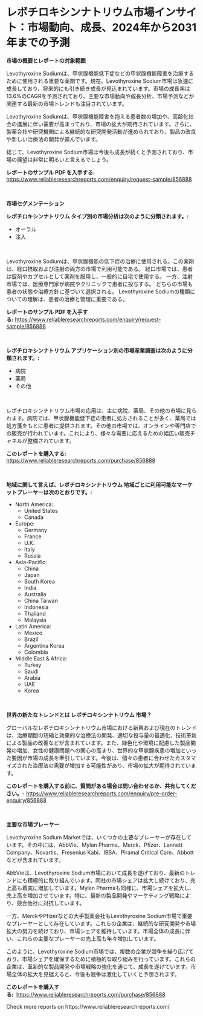<p><h1>レボチロキシンナトリウム市場インサイト：市場動向、成長、2024年から2031年までの予測</h1></p><p><strong>市場の概要とレポートの対象範囲</strong></p>
<p><p>Levothyroxine Sodiumは、甲状腺機能低下症などの甲状腺機能障害を治療するために使用される重要な薬剤です。現在、Levothyroxine Sodium市場は急速に成長しており、将来的にも引き続き成長が見込まれています。市場の成長率は13.6%のCAGRを予測されており、主要な市場動向や成長分析、市場予測などが関連する最新の市場トレンドも注目されています。</p><p>Levothyroxine Sodiumは、甲状腺機能障害を抱える患者数の増加や、高齢化社会の進展に伴い需要が高まっており、市場の拡大が期待されています。さらに、製薬会社や研究機関による継続的な研究開発活動が進められており、製品の改良や新しい治療法の開発が進んでいます。</p><p>総じて、Levothyroxine Sodium市場は今後も成長が続くと予測されており、市場の展望は非常に明るいと言えるでしょう。</p></p>
<p><strong>レポートのサンプル PDF を入手する:</strong> <a href="https://www.reliableresearchreports.com/enquiry/request-sample/856888">https://www.reliableresearchreports.com/enquiry/request-sample/856888</a></p>
<p>&nbsp;</p>
<p><strong>市場セグメンテーション</strong></p>
<p><strong>レボチロキシンナトリウム タイプ別の市場分析は次のように分類されます。:</strong></p>
<p><ul><li>オーラル</li><li>注入</li></ul></p>
<p>&nbsp;</p>
<p><p>Levothyroxine Sodiumは、甲状腺機能の低下症の治療に使用される。この薬剤は、経口摂取および注射の両方の市場で利用可能である。 経口市場では、患者は錠剤やカプセルとして薬剤を服用し、一般的に自宅で使用する。 一方、注射市場では、医療専門家が病院やクリニックで患者に投与する。 どちらの市場も患者の状態や治療方針に基づいて選択される。 Levothyroxine Sodiumの種類についての理解は、患者の治療と管理に重要である。</p></p>
<p><strong>レポートのサンプル PDF を入手する:</strong>&nbsp;<a href="https://www.reliableresearchreports.com/enquiry/request-sample/856888">https://www.reliableresearchreports.com/enquiry/request-sample/856888</a></p>
<p>&nbsp;</p>
<p><strong> レボチロキシンナトリウム アプリケーション別の市場産業調査は次のように分類されます。:</strong></p>
<p><ul><li>病院</li><li>薬局</li><li>その他</li></ul></p>
<p>&nbsp;</p>
<p><p>レボチロキシンナトリウム市場の応用は、主に病院、薬局、その他の市場に見られます。病院では、甲状腺機能低下症の患者に処方されることが多く、薬局では処方箋をもとに患者に提供されます。その他の市場では、オンラインや専門店での販売が行われています。これにより、様々な需要に応えるための幅広い販売チャネルが整備されています。</p></p>
<p><strong>このレポートを購入する:</strong>&nbsp; <a href="https://www.reliableresearchreports.com/purchase/856888">https://www.reliableresearchreports.com/purchase/856888</a></p>
<p>&nbsp;</p>
<p><strong>地域に関して言えば、レボチロキシンナトリウム 地域ごとに利用可能なマーケットプレーヤーは次のとおりです。:</strong></p>
<p><ul>
    <li>
        North America:
        <ul>
            <li>United States</li>
            <li>Canada</li>
        </ul>
    </li>
    <li>
        Europe:
        <ul>
            <li>Germany</li>
            <li>France</li>
            <li>U.K.</li>
            <li>Italy</li>
            <li>Russia</li>
        </ul>
    </li>
    <li>
        Asia-Pacific:
        <ul>
            <li>China</li>
            <li>Japan</li>
            <li>South Korea</li>
            <li>India</li>
            <li>Australia</li>
            <li>China Taiwan</li>
            <li>Indonesia</li>
            <li>Thailand</li>
            <li>Malaysia</li>
        </ul>
    </li>
    <li>
        Latin America:
        <ul>
            <li>Mexico</li>
            <li>Brazil</li>
            <li>Argentina Korea</li>
            <li>Colombia</li>
        </ul>
    </li>
    <li>
        Middle East & Africa:
        <ul>
            <li>Turkey</li>
            <li>Saudi</li>
            <li>Arabia</li>
            <li>UAE</li>
            <li>Korea</li>
        </ul>
    </li>
    </ul></p>
<p>&nbsp;</p>
<p><strong>世界の新たなトレンドとは レボチロキシンナトリウム 市場？</strong></p>
<p><p>グローバルなレボチロキシンナトリウム市場における新興および現在のトレンドは、治療期間の短縮と効果的な治療法の開発、適切な投与量の最適化、技術革新による製品の改善などが含まれています。また、緑色化や環境に配慮した製品開発の増加、女性の健康問題への関心の高まり、世界的な甲状腺疾患の増加といった要因が市場の成長を牽引しています。今後は、個々の患者に合わせたカスタマイズされた治療法の需要が増加する可能性があり、市場の拡大が期待されています。</p></p>
<p><strong>このレポートを購入する前に、質問がある場合は問い合わせるか、共有してください。</strong>- <a href="https://www.reliableresearchreports.com/enquiry/pre-order-enquiry/856888">https://www.reliableresearchreports.com/enquiry/pre-order-enquiry/856888</a></p>
<p>&nbsp;</p>
<p><strong>主要な市場プレーヤー</strong></p>
<p><p>Levothyroxine Sodium Marketでは、いくつかの主要なプレーヤーが存在しています。その中には、AbbVie、Mylan Pharma、Merck、Pfizer、Lannett Company、Novartis、Fresenius Kabi、IBSA、Piramal Critical Care、Abbottなどが含まれています。</p><p>AbbVieは、Levothyroxine Sodium市場において成長を遂げており、最新のトレンドにも積極的に取り組んでいます。同社の市場シェアは拡大し続けており、売上高も着実に増加しています。Mylan Pharmaも同様に、市場シェアを拡大し、売上高を増加させています。特に、最新の製品開発やマーケティング戦略により、競合他社に対抗しています。</p><p>一方、MerckやPfizerなどの大手製薬会社もLevothyroxine Sodium市場で重要なプレーヤーとして存在しています。これらの企業は、継続的な研究開発や市場拡大の努力を続けており、市場シェアを維持しています。市場全体の成長に伴い、これらの主要なプレーヤーの売上高も年々増加しています。</p><p>このように、Levothyroxine Sodium市場では、複数の企業が競争を繰り広げており、市場シェアを確保するために積極的な取り組みを行っています。これらの企業は、革新的な製品開発や市場戦略の強化を通じて、成長を遂げています。市場全体の拡大を見据えると、今後も競争は激化していくと予想されます。</p></p>
<p><strong>このレポートを購入する:</strong>&nbsp;&nbsp;<a href="https://www.reliableresearchreports.com/purchase/856888">https://www.reliableresearchreports.com/purchase/856888</a></p>
<p>Check more reports on https://www.reliableresearchreports.com/</p>